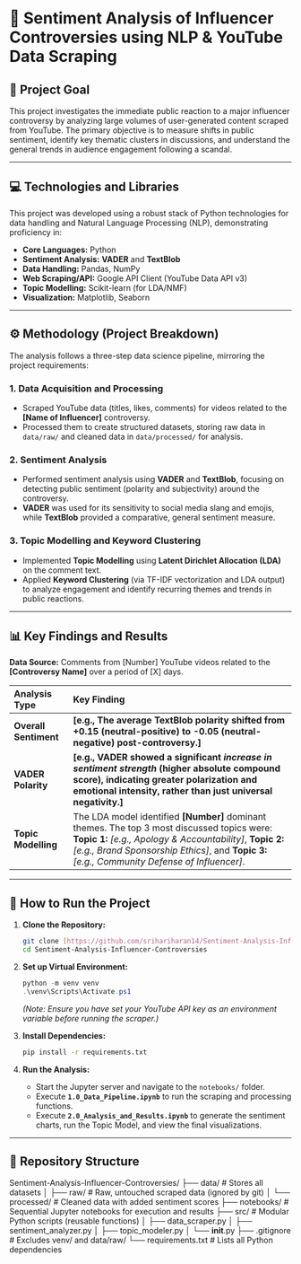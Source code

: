 # 🎤 Sentiment Analysis of Influencer Controversies using NLP & YouTube Data Scraping

## 🎯 Project Goal

This project investigates the immediate public reaction to a major influencer controversy by analyzing large volumes of user-generated content scraped from YouTube. The primary objective is to measure shifts in public sentiment, identify key thematic clusters in discussions, and understand the general trends in audience engagement following a scandal.

***

## 💻 Technologies and Libraries

This project was developed using a robust stack of Python technologies for data handling and Natural Language Processing (NLP), demonstrating proficiency in:

* **Core Languages:** Python
* **Sentiment Analysis:** **VADER** and **TextBlob**
* **Data Handling:** Pandas, NumPy
* **Web Scraping/API:** Google API Client (YouTube Data API v3)
* **Topic Modelling:** Scikit-learn (for LDA/NMF)
* **Visualization:** Matplotlib, Seaborn

***

## ⚙️ Methodology (Project Breakdown)

The analysis follows a three-step data science pipeline, mirroring the project requirements:

### 1. Data Acquisition and Processing
* Scraped YouTube data (titles, likes, comments) for videos related to the **[Name of Influencer]** controversy.
* Processed them to create structured datasets, storing raw data in `data/raw/` and cleaned data in `data/processed/` for analysis.

### 2. Sentiment Analysis
* Performed sentiment analysis using **VADER** and **TextBlob**, focusing on detecting public sentiment (polarity and subjectivity) around the controversy.
* **VADER** was used for its sensitivity to social media slang and emojis, while **TextBlob** provided a comparative, general sentiment measure.

### 3. Topic Modelling and Keyword Clustering
* Implemented **Topic Modelling** using **Latent Dirichlet Allocation (LDA)** on the comment text.
* Applied **Keyword Clustering** (via TF-IDF vectorization and LDA output) to analyze engagement and identify recurring themes and trends in public reactions.

***

## 📊 Key Findings and Results

**Data Source:** Comments from [Number] YouTube videos related to the **[Controversy Name]** over a period of [X] days.

| Analysis Type | Key Finding |
| :--- | :--- |
| **Overall Sentiment** | **[e.g., The average TextBlob polarity shifted from +0.15 (neutral-positive) to -0.05 (neutral-negative) post-controversy.]** |
| **VADER Polarity** | **[e.g., VADER showed a significant *increase in sentiment strength* (higher absolute compound score), indicating greater polarization and emotional intensity, rather than just universal negativity.]** |
| **Topic Modelling** | The LDA model identified **[Number]** dominant themes. The top 3 most discussed topics were: **Topic 1:** *[e.g., Apology & Accountability]*, **Topic 2:** *[e.g., Brand Sponsorship Ethics]*, and **Topic 3:** *[e.g., Community Defense of Influencer]*. |

***

## 🚀 How to Run the Project

1.  **Clone the Repository:**
    ```bash
    git clone [https://github.com/srihariharan14/Sentiment-Analysis-Influencer-Controversies](https://github.com/srihariharan14/Sentiment-Analysis-Influencer-Controversies)
    cd Sentiment-Analysis-Influencer-Controversies
    ```

2.  **Set up Virtual Environment:**
    ```powershell
    python -m venv venv
    .\venv\Scripts\Activate.ps1
    ```
    *(Note: Ensure you have set your YouTube API key as an environment variable before running the scraper.)*

3.  **Install Dependencies:**
    ```bash
    pip install -r requirements.txt
    ```

4.  **Run the Analysis:**
    * Start the Jupyter server and navigate to the `notebooks/` folder.
    * Execute **`1.0_Data_Pipeline.ipynb`** to run the scraping and processing functions.
    * Execute **`2.0_Analysis_and_Results.ipynb`** to generate the sentiment charts, run the Topic Model, and view the final visualizations.

***

## 📂 Repository Structure

Sentiment-Analysis-Influencer-Controversies/
├── data/              # Stores all datasets
│   ├── raw/           # Raw, untouched scraped data (ignored by git)
│   └── processed/     # Cleaned data with added sentiment scores
├── notebooks/         # Sequential Jupyter notebooks for execution and results
├── src/               # Modular Python scripts (reusable functions)
│   ├── data_scraper.py
│   ├── sentiment_analyzer.py
│   ├── topic_modeler.py
│   └── __init__.py
├── .gitignore         # Excludes venv/ and data/raw/
└── requirements.txt   # Lists all Python dependencies